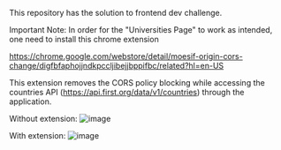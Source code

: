 This repository has the solution to frontend dev challenge.

Important Note: In order for the "Universities Page" to work as intended, one need to install this chrome extension

https://chrome.google.com/webstore/detail/moesif-origin-cors-change/digfbfaphojjndkpccljibejjbppifbc/related?hl=en-US

This extension removes the CORS policy blocking while accessing the countries API (https://api.first.org/data/v1/countries) through the application.

Without extension:
![image](https://user-images.githubusercontent.com/69915198/146833267-49fca20c-a529-4b1c-9b46-6c63d7f2c5e8.png)

With extension:
![image](https://user-images.githubusercontent.com/69915198/146833411-11ac5a2b-203f-44e0-80ec-40ac4e4b0806.png)


